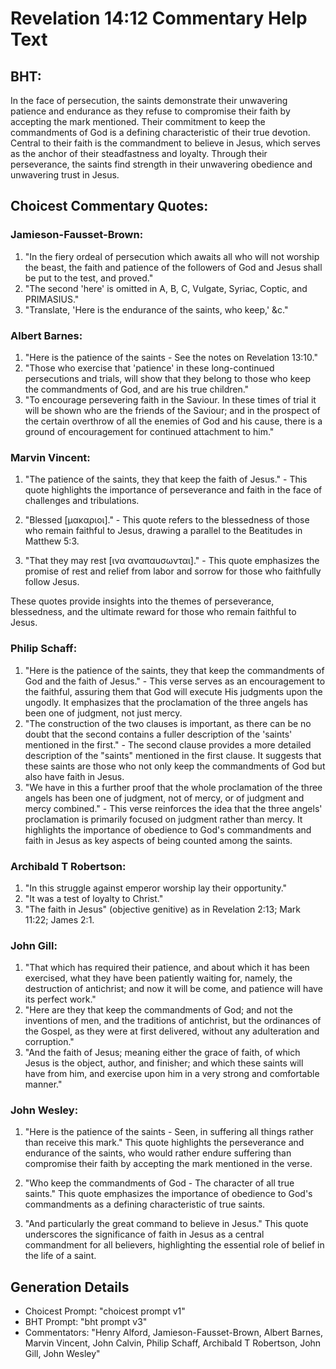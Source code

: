 # Revelation 14:12 Commentary Help Text

## BHT:
In the face of persecution, the saints demonstrate their unwavering patience and endurance as they refuse to compromise their faith by accepting the mark mentioned. Their commitment to keep the commandments of God is a defining characteristic of their true devotion. Central to their faith is the commandment to believe in Jesus, which serves as the anchor of their steadfastness and loyalty. Through their perseverance, the saints find strength in their unwavering obedience and unwavering trust in Jesus.

## Choicest Commentary Quotes:
### Jamieson-Fausset-Brown:
1. "In the fiery ordeal of persecution which awaits all who will not worship the beast, the faith and patience of the followers of God and Jesus shall be put to the test, and proved."
2. "The second 'here' is omitted in A, B, C, Vulgate, Syriac, Coptic, and PRIMASIUS."
3. "Translate, 'Here is the endurance of the saints, who keep,' &c."

### Albert Barnes:
1. "Here is the patience of the saints - See the notes on Revelation 13:10." 
2. "Those who exercise that 'patience' in these long-continued persecutions and trials, will show that they belong to those who keep the commandments of God, and are his true children."
3. "To encourage persevering faith in the Saviour. In these times of trial it will be shown who are the friends of the Saviour; and in the prospect of the certain overthrow of all the enemies of God and his cause, there is a ground of encouragement for continued attachment to him."

### Marvin Vincent:
1. "The patience of the saints, they that keep the faith of Jesus." - This quote highlights the importance of perseverance and faith in the face of challenges and tribulations.

2. "Blessed [μακαριοι]." - This quote refers to the blessedness of those who remain faithful to Jesus, drawing a parallel to the Beatitudes in Matthew 5:3.

3. "That they may rest [ινα αναπαυσωνται]." - This quote emphasizes the promise of rest and relief from labor and sorrow for those who faithfully follow Jesus.

These quotes provide insights into the themes of perseverance, blessedness, and the ultimate reward for those who remain faithful to Jesus.

### Philip Schaff:
1. "Here is the patience of the saints, they that keep the commandments of God and the faith of Jesus." - This verse serves as an encouragement to the faithful, assuring them that God will execute His judgments upon the ungodly. It emphasizes that the proclamation of the three angels has been one of judgment, not just mercy.
2. "The construction of the two clauses is important, as there can be no doubt that the second contains a fuller description of the 'saints' mentioned in the first." - The second clause provides a more detailed description of the "saints" mentioned in the first clause. It suggests that these saints are those who not only keep the commandments of God but also have faith in Jesus.
3. "We have in this a further proof that the whole proclamation of the three angels has been one of judgment, not of mercy, or of judgment and mercy combined." - This verse reinforces the idea that the three angels' proclamation is primarily focused on judgment rather than mercy. It highlights the importance of obedience to God's commandments and faith in Jesus as key aspects of being counted among the saints.

### Archibald T Robertson:
1. "In this struggle against emperor worship lay their opportunity."
2. "It was a test of loyalty to Christ."
3. "The faith in Jesus" (objective genitive) as in Revelation 2:13; Mark 11:22; James 2:1.

### John Gill:
1. "That which has required their patience, and about which it has been exercised, what they have been patiently waiting for, namely, the destruction of antichrist; and now it will be come, and patience will have its perfect work." 
2. "Here are they that keep the commandments of God; and not the inventions of men, and the traditions of antichrist, but the ordinances of the Gospel, as they were at first delivered, without any adulteration and corruption."
3. "And the faith of Jesus; meaning either the grace of faith, of which Jesus is the object, author, and finisher; and which these saints will have from him, and exercise upon him in a very strong and comfortable manner."

### John Wesley:
1. "Here is the patience of the saints - Seen, in suffering all things rather than receive this mark." This quote highlights the perseverance and endurance of the saints, who would rather endure suffering than compromise their faith by accepting the mark mentioned in the verse.

2. "Who keep the commandments of God - The character of all true saints." This quote emphasizes the importance of obedience to God's commandments as a defining characteristic of true saints.

3. "And particularly the great command to believe in Jesus." This quote underscores the significance of faith in Jesus as a central commandment for all believers, highlighting the essential role of belief in the life of a saint.


## Generation Details
- Choicest Prompt: "choicest prompt v1"
- BHT Prompt: "bht prompt v3"
- Commentators: "Henry Alford, Jamieson-Fausset-Brown, Albert Barnes, Marvin Vincent, John Calvin, Philip Schaff, Archibald T Robertson, John Gill, John Wesley"

